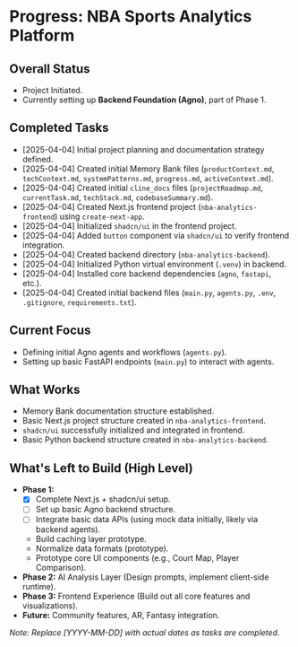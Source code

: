 # Progress: NBA Sports Analytics Platform

## Overall Status

*   Project Initiated.
*   Currently setting up **Backend Foundation (Agno)**, part of Phase 1.

## Completed Tasks

*   [2025-04-04] Initial project planning and documentation strategy defined.
*   [2025-04-04] Created initial Memory Bank files (`productContext.md`, `techContext.md`, `systemPatterns.md`, `progress.md`, `activeContext.md`).
*   [2025-04-04] Created initial `cline_docs` files (`projectRoadmap.md`, `currentTask.md`, `techStack.md`, `codebaseSummary.md`).
*   [2025-04-04] Created Next.js frontend project (`nba-analytics-frontend`) using `create-next-app`.
*   [2025-04-04] Initialized `shadcn/ui` in the frontend project.
*   [2025-04-04] Added `button` component via `shadcn/ui` to verify frontend integration.
*   [2025-04-04] Created backend directory (`nba-analytics-backend`).
*   [2025-04-04] Initialized Python virtual environment (`.venv`) in backend.
*   [2025-04-04] Installed core backend dependencies (`agno`, `fastapi`, etc.).
*   [2025-04-04] Created initial backend files (`main.py`, `agents.py`, `.env`, `.gitignore`, `requirements.txt`).

## Current Focus

*   Defining initial Agno agents and workflows (`agents.py`).
*   Setting up basic FastAPI endpoints (`main.py`) to interact with agents.

## What Works

*   Memory Bank documentation structure established.
*   Basic Next.js project structure created in `nba-analytics-frontend`.
*   `shadcn/ui` successfully initialized and integrated in frontend.
*   Basic Python backend structure created in `nba-analytics-backend`.

## What's Left to Build (High Level)

*   **Phase 1:**
    *   [X] Complete Next.js + shadcn/ui setup.
    *   [ ] Set up basic Agno backend structure.
    *   [ ] Integrate basic data APIs (using mock data initially, likely via backend agents).
    *   Build caching layer prototype.
    *   Normalize data formats (prototype).
    *   Prototype core UI components (e.g., Court Map, Player Comparison).
*   **Phase 2:** AI Analysis Layer (Design prompts, implement client-side runtime).
*   **Phase 3:** Frontend Experience (Build out all core features and visualizations).
*   **Future:** Community features, AR, Fantasy integration.

*Note: Replace [YYYY-MM-DD] with actual dates as tasks are completed.*